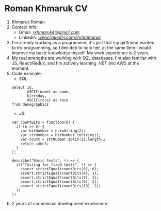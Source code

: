 # Roman Khmaruk CV

1. Khmaruk Roman
2. Contact info:
    * Gmail: *rkhmaruk4@gmail.com*
    * Linkedin: *www.linkedin.com/in/rkhmaruk*
3. I'm already working as a programmer, it's just that my girlfriend wanted to try programming, so I decided to help her, at the same time I would improve my basic knowledge myself. My work experience is 2 years. 
4. My real strengths are working with SQL databases. I'm also familiar with JS, React/Redux, and I'm actively learning .NET and AWS at the moment.
5. Code example:
    * *SQL:* 
    ```
    select id, 
           ASCII(name) as name, 
           birthday, 
           ASCII(race) as race 
    from demographics
    ```
    * *JS:* 
    ```
    var countBits = function(n) {
      if (n >= 0) {
        var bitNumber = n.toString(2);
        var strNumber = bitNumber.toString();
        var count = strNumber.split(1).length-1
        return count;
      }
    };
    
    describe("Basic tests", () => {
      it("Testing for fixed tests", () => {
        assert.strictEqual(countBits(0), 0);
        assert.strictEqual(countBits(4), 1);
        assert.strictEqual(countBits(7), 3);
        assert.strictEqual(countBits(9), 2);
        assert.strictEqual(countBits(10), 2);
      })
   })
    ```
6. 2 years of commercial development experience
